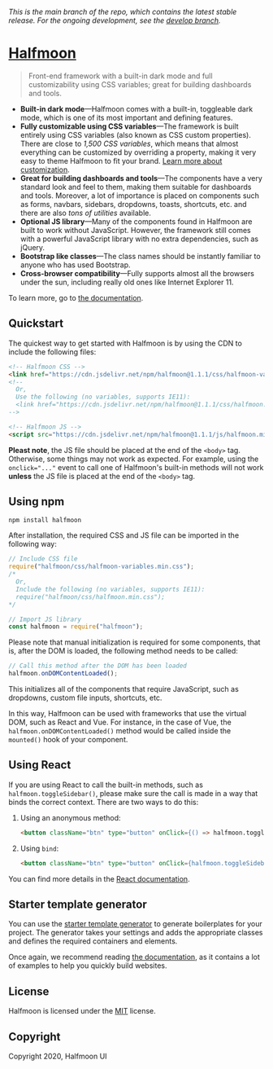 *This is the main branch of the repo, which contains the latest stable release. For the ongoing development, see the [develop branch](https://github.com/reashetyrr/AppClipse/tree/develop).*

# [Halfmoon](https://www.gethalfmoon.com)

> Front-end framework with a built-in dark mode and full customizability using CSS variables; great for building dashboards and tools.

- **Built-in dark mode**—Halfmoon comes with a built-in, toggleable dark mode, which is one of its most important and defining features.
- **Fully customizable using CSS variables**—The framework is built entirely using CSS variables (also known as CSS custom properties). There are close to *1,500 CSS variables*, which means that almost everything can be customized by overriding a property, making it very easy to theme Halfmoon to fit your brand. [Learn more about customization](https://www.gethalfmoon.com/docs/customize/).
- **Great for building dashboards and tools**—The components have a very standard look and feel to them, making them suitable for dashboards and tools. Moreover, a lot of importance is placed on components such as forms, navbars, sidebars, dropdowns, toasts, shortcuts, etc. and there are also *tons of utilities* available.
- **Optional JS library**—Many of the components found in Halfmoon are built to work without JavaScript. However, the framework still comes with a powerful JavaScript library with no extra dependencies, such as jQuery.
- **Bootstrap like classes**—The class names should be instantly familiar to anyone who has used Bootstrap.
- **Cross-browser compatibility**—Fully supports almost all the browsers under the sun, including really old ones like Internet Explorer 11.

To learn more, go to [the documentation](https://www.gethalfmoon.com/docs/introduction/).

## Quickstart

The quickest way to get started with Halfmoon is by using the CDN to include the following files:

```html
<!-- Halfmoon CSS -->
<link href="https://cdn.jsdelivr.net/npm/halfmoon@1.1.1/css/halfmoon-variables.min.css" rel="stylesheet" />
<!--
  Or,
  Use the following (no variables, supports IE11):
  <link href="https://cdn.jsdelivr.net/npm/halfmoon@1.1.1/css/halfmoon.min.css" rel="stylesheet" />
-->

<!-- Halfmoon JS -->
<script src="https://cdn.jsdelivr.net/npm/halfmoon@1.1.1/js/halfmoon.min.js"></script>
```

**Pleast note**, the JS file should be placed at the end of the `<body>` tag. Otherwise, some things may not work as expected. For example, using the `onclick="..."` event to call one of Halfmoon's built-in methods will not work **unless** the JS file is placed at the end of the `<body>` tag.

## Using npm

```
npm install halfmoon
```

After installation, the required CSS and JS file can be imported in the following way:

```javascript
// Include CSS file
require("halfmoon/css/halfmoon-variables.min.css");
/*
  Or,
  Include the following (no variables, supports IE11):
  require("halfmoon/css/halfmoon.min.css");
*/

// Import JS library
const halfmoon = require("halfmoon");
```

Please note that manual initialization is required for some components, that is, after the DOM is loaded, the following method needs to be called:

```javascript
// Call this method after the DOM has been loaded
halfmoon.onDOMContentLoaded();
```

This initializes all of the components that require JavaScript, such as dropdowns, custom file inputs, shortcuts, etc. 

In this way, Halfmoon can be used with frameworks that use the virtual DOM, such as React and Vue. For instance, in the case of Vue, the `halfmoon.onDOMContentLoaded()` method would be called inside the `mounted()` hook of your component.

## Using React

If you are using React to call the built-in methods, such as `halfmoon.toggleSidebar()`, please make sure the call is made in a way that binds the correct context. There are two ways to do this:

1.  Using an anonymous method: 

    ```html
    <button className="btn" type="button" onClick={() => halfmoon.toggleSidebar()}>
    ```

2.  Using `bind`:

    ```html
    <button className="btn" type="button" onClick={halfmoon.toggleSidebar.bind(halfmoon)}>
    ```

You can find more details in the [React documentation](https://reactjs.org/docs/faq-functions.html#why-is-binding-necessary-at-all).

## Starter template generator

You can use the [starter template generator](https://www.gethalfmoon.com/docs/page-building/#starter-template-generator) to generate boilerplates for your project. The generator takes your settings and adds the appropriate classes and defines the required containers and elements.

Once again, we recommend reading [the documentation](https://www.gethalfmoon.com/docs/introduction/), as it contains a lot of examples to help you quickly build websites.

## License

Halfmoon is licensed under the [MIT](https://www.gethalfmoon.com/license/) license.

## Copyright

Copyright 2020, Halfmoon UI
